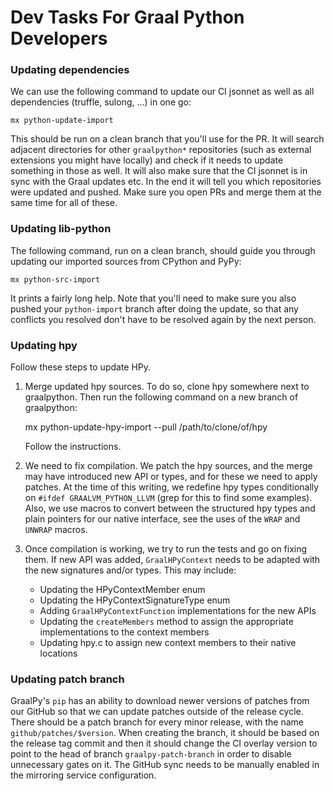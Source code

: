 # Dev Tasks For Graal Python Developers

### Updating dependencies

We can use the following command to update our CI jsonnet as well as all
dependencies (truffle, sulong, ...) in one go:

    mx python-update-import

This should be run on a clean branch that you'll use for the PR. It will search
adjacent directories for other `graalpython*` repositories (such as external
extensions you might have locally) and check if it needs to update something in
those as well. It will also make sure that the CI jsonnet is in sync with the
Graal updates etc. In the end it will tell you which repositories were updated
and pushed. Make sure you open PRs and merge them at the same time for all of
these.

### Updating lib-python

The following command, run on a clean branch, should guide you through updating
our imported sources from CPython and PyPy:

    mx python-src-import

It prints a fairly long help. Note that you'll need to make sure you also pushed
your `python-import` branch after doing the update, so that any conflicts you
resolved don't have to be resolved again by the next person.

### Updating hpy

Follow these steps to update HPy.


  1. Merge updated hpy sources. To do so, clone hpy somewhere next to
     graalpython. Then run the following command on a new branch of graalpython:

        mx python-update-hpy-import --pull /path/to/clone/of/hpy

     Follow the instructions.
  2. We need to fix compilation. We patch the hpy sources, and the merge may
     have introduced new API or types, and for these we need to apply
     patches. At the time of this writing, we redefine hpy types conditionally
     on `#ifdef GRAALVM_PYTHON_LLVM` (grep for this to find some
     examples). Also, we use macros to convert between the structured hpy types
     and plain pointers for our native interface, see the uses of the `WRAP` and
     `UNWRAP` macros.
  3. Once compilation is working, we try to run the tests and go on fixing
     them. If new API was added, `GraalHPyContext` needs to be adapted with the
     new signatures and/or types. This may include:

      - Updating the HPyContextMember enum
      - Updating the HPyContextSignatureType enum
      - Adding `GraalHPyContextFunction` implementations for the new APIs
      - Updating the `createMembers` method to assign the appropriate
        implementations to the context members
      - Updating hpy.c to assign new context members to their native locations

### Updating patch branch
GraalPy's `pip` has an ability to download newer versions of patches from our
GitHub so that we can update patches outside of the release cycle. There should
be a patch branch for every minor release, with the name
`github/patches/$version`. When creating the branch, it should be based on the
release tag commit and then it should change the CI overlay version to point to
the head of branch `graalpy-patch-branch` in order to disable unnecessary gates
on it. The GitHub sync needs to be manually enabled in the mirroring service
configuration.
